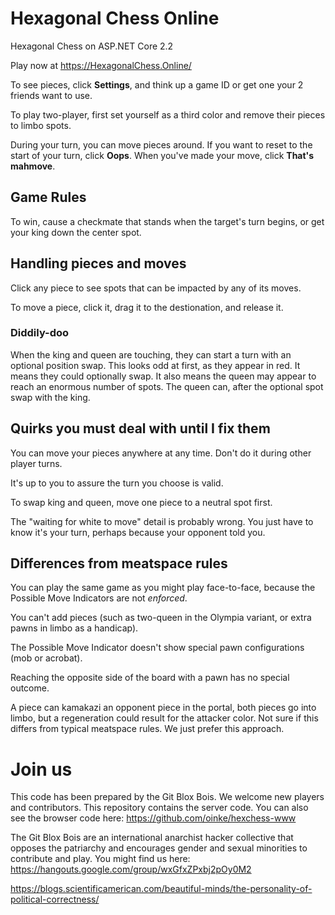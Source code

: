 # Hexagonal Chess Online

Hexagonal Chess on ASP.NET Core 2.2

Play now at https://HexagonalChess.Online/

To see pieces, click **Settings**, and think up a game ID or get one your 2 friends want to use. 

To play two-player, first set yourself as a third color and remove their pieces to limbo spots.

During your turn, you can move pieces around. If you want to reset to the start of your turn,
click **Oops**. When you've made your move, click **That's mahmove**.

## Game Rules

To win, cause a checkmate that stands when the 
target's turn begins, or get your king down the center spot.

## Handling pieces and moves

Click any piece to see spots that can be impacted by any of its moves.

To move a piece, click it, drag it to the destionation, and release it.

### Diddily-doo

When the king and queen are touching, they can start a turn with an optional position swap.
This looks odd at first, as they appear in red. It means they could optionally swap.
It also means the queen may appear to reach an enormous number of spots. 
The queen can, after the optional spot swap with the king. 

## Quirks you must deal with until I fix them

You can move your pieces anywhere at any time. Don't do it during other player turns.

It's up to you to assure the turn you choose is valid.

To swap king and queen, move one piece to a neutral spot first.

The "waiting for white to move" detail is probably wrong. You just have to know it's your turn, perhaps because your opponent told you.

## Differences from meatspace rules

You can play the same game as you might play face-to-face, because the Possible Move Indicators are not _enforced_.

You can't add pieces (such as two-queen in the Olympia variant, or extra pawns in limbo as a handicap).

The Possible Move Indicator doesn't show special pawn configurations (mob or acrobat). 

Reaching the opposite side of the board with a pawn has no special outcome.

A piece can kamakazi an opponent piece in the portal, both pieces go into limbo, but a regeneration could result for the attacker color. Not sure if this differs from typical meatspace rules. We just prefer this approach.

# Join us

This code has been prepared by the Git Blox Bois. We welcome new players and contributors. 
This repository contains the server code. You can also see the browser code here:
https://github.com/oinke/hexchess-www

The Git Blox Bois are an international anarchist hacker collective that opposes the patriarchy
and encourages gender and sexual minorities to contribute and play. You might find us here:
https://hangouts.google.com/group/wxGfxZPxbj2pOy0M2

https://blogs.scientificamerican.com/beautiful-minds/the-personality-of-political-correctness/
